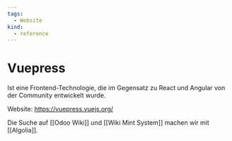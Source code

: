 ```yaml
---
tags:
  - Website
kind:
  - reference
---
```

# Vuepress

Ist eine Frontend-Technologie, die im Gegensatz zu React und Angular von der Community entwickelt wurde.

Website: <https://vuepress.vuejs.org/>

Die Suche auf [[Odoo Wiki]] und [[Wiki Mint System]] machen wir mit [[Algolia]].